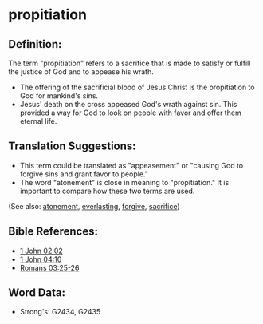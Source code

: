 # propitiation #

## Definition: ##

The term "propitiation" refers to a sacrifice that is made to satisfy or fulfill the justice of God and to appease his wrath.

* The offering of the sacrificial blood of Jesus Christ is the propitiation to God for mankind's sins.
* Jesus' death on the cross appeased God's wrath against sin. This provided a way for God to look on people with favor and offer them eternal life.

## Translation Suggestions: ##

* This term could be translated as "appeasement" or "causing God to forgive sins and grant favor to people."
* The word "atonement" is close in meaning to "propitiation." It is important to compare how these two terms are used.

(See also: [atonement](../kt/atonement.md), [everlasting](../kt/eternity.md), [forgive](../kt/forgive.md), [sacrifice](../other/sacrifice.md))

## Bible References: ##

* [1 John 02:02](rc://en/tn/help/1jn/02/02)
* [1 John 04:10](rc://en/tn/help/1jn/04/10)
* [Romans 03:25-26](rc://en/tn/help/rom/03/25)

## Word Data: ##

* Strong's: G2434, G2435
